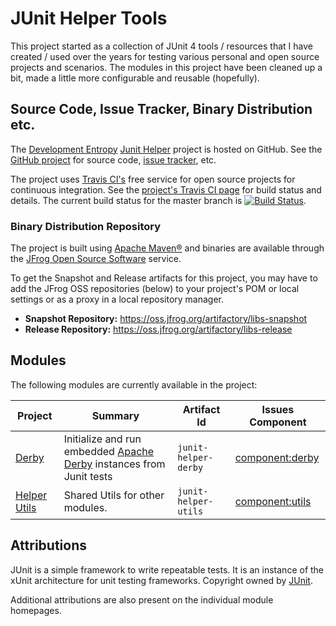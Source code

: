 <!--
Copyright 2015 JUnit Helper Contributors

Licensed under the Apache License, Version 2.0 (the "License");
you may not use this file except in compliance with the License.
You may obtain a copy of the License at

    http://www.apache.org/licenses/LICENSE-2.0

Unless required by applicable law or agreed to in writing, software
distributed under the License is distributed on an "AS IS" BASIS,
WITHOUT WARRANTIES OR CONDITIONS OF ANY KIND, either express or implied.
See the License for the specific language governing permissions and
limitations under the License.
-->

# JUnit Helper Tools

This project started as a collection of JUnit 4 tools / resources that I have created / used over the years for testing
various personal and open source projects and scenarios. The modules in this project have been cleaned up a bit, made a
little more configurable and reusable (hopefully).

## Source Code, Issue Tracker, Binary Distribution etc.

The [Development Entropy](http://www.deventropy.org/) [Junit Helper](./) project is hosted on
GitHub. See the [GitHub project](http://github.com/deventropy/junit-helper) for source code,
[issue tracker](https://github.com/deventropy/junit-helper/issues), etc.

The project uses [Travis CI's](http://travis-ci.org/) free service for open source projects for continuous integration.
See the [project's Travis CI page](https://travis-ci.org/deventropy/junit-helper) for build status and details. The
current build status for the master branch is
[![Build Status](https://travis-ci.org/deventropy/junit-helper.svg?branch=master "JUnit Helper master Build Status")](https://travis-ci.org/deventropy/junit-helper).

### <a name="repository"></a>Binary Distribution Repository

The project is built using [Apache Maven&reg;](http://maven.apache.org/) and binaries are available through the
[JFrog Open Source Software](https://oss.jfrog.org/webapp/#/home) service.

To get the Snapshot and Release artifacts for this project, you may have to add the JFrog OSS repositories (below) to
your project's POM or local settings or as a proxy in a local repository manager.

* **Snapshot Repository:** https://oss.jfrog.org/artifactory/libs-snapshot
* **Release Repository:** https://oss.jfrog.org/artifactory/libs-release

## Modules

The following modules are currently available in the project:

| Project | Summary | Artifact Id | Issues Component |
|---------|---------|-------------|------------------|
| [Derby](./junit-helper-derby/) | Initialize and run embedded [Apache Derby][derby] instances from Junit tests | `junit-helper-derby` | [component:derby](https://github.com/deventropy/junit-helper/labels/component%3Aderby) |
| [Helper Utils](./junit-helper-utils/) | Shared Utils for other modules. | `junit-helper-utils` | [component:utils](https://github.com/deventropy/junit-helper/labels/component%3Aderby) |


## Attributions

JUnit is a simple framework to write repeatable tests. It is an instance of the xUnit architecture for unit testing
frameworks. Copyright owned by [JUnit][junit].

Additional attributions are also present on the individual module homepages.

[derby]: http://db.apache.org/derby/ "Apache Derby"
[junit]: http://junit.org/ "JUnit"
